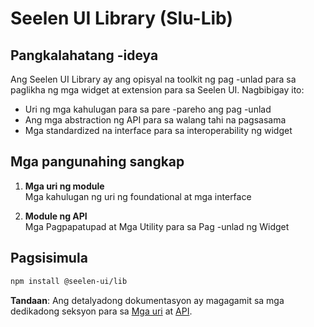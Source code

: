 # **Seelen UI Library (Slu-Lib)**

## Pangkalahatang -ideya

Ang Seelen UI Library ay ang opisyal na toolkit ng pag -unlad para sa paglikha ng mga widget at extension para sa Seelen UI. Nagbibigay ito:

* Uri ng mga kahulugan para sa pare -pareho ang pag -unlad
* Ang mga abstraction ng API para sa walang tahi na pagsasama
* Mga standardized na interface para sa interoperability ng widget

## Mga pangunahing sangkap

1. **Mga uri ng module**\
   Mga kahulugan ng uri ng foundational at mga interface

2. **Module ng API**\
   Mga Pagpapatupad at Mga Utility para sa Pag -unlad ng Widget

## Pagsisimula

```bash
npm install @seelen-ui/lib
```

**Tandaan**: Ang detalyadong dokumentasyon ay magagamit sa mga dedikadong seksyon para sa [Mga uri](./library-types) at [API](./library-api).
